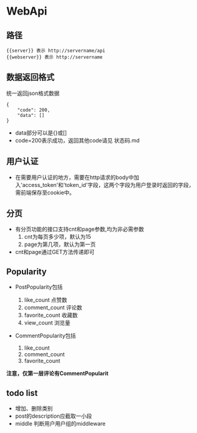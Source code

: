 # WebApi

## 路径
    
    {{server}} 表示 http://servername/api
    {{webserver}} 表示 http://servername

## 数据返回格式

统一返回json格式数据
```
{
    "code": 200,
    "data": []
}
```
* data部分可以是{}或[]
* code=200表示成功，返回其他code请见 状态码.md

## 用户认证
* 在需要用户认证的地方，需要在http请求的body中加入'access_token'和'token_id'字段，这两个字段为用户登录时返回的字段，需前端保存至cookie中。  

## 分页
* 有分页功能的接口支持cnt和page参数,均为非必需参数
    1. cnt为每页多少项，默认为15
    2. page为第几项，默认为第一页
* cnt和page通过GET方法传递即可
    
## Popularity
* PostPopularity包括  
    1. like_count 点赞数
    2. comment_count   评论数
    3. favorite_count  收藏数
    4. view_count  浏览量 

* CommentPopularity包括
    1. like_count
    2. comment_count
    3. favorite_count
    
**注意，仅第一层评论有CommentPopularit**

## todo list
* 增加、删除类别
* post的description应截取一小段
* middle 判断用户用户组的middleware